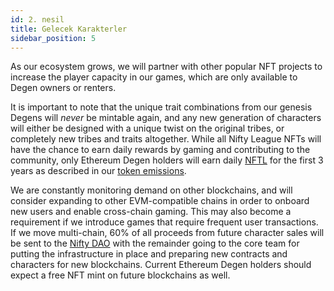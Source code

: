 ```yaml
---
id: 2. nesil
title: Gelecek Karakterler
sidebar_position: 5
---
```


As our ecosystem grows, we will partner with other popular NFT projects to increase the player capacity in our games, which are only available to Degen owners or renters.

It is important to note that the unique trait combinations from our genesis Degens will _never_ be mintable again, and any new generation of characters will either be designed with a unique twist on the original tribes, or completely new tribes and traits altogether. While all Nifty League NFTs will have the chance to earn daily rewards by gaming and contributing to the community, only Ethereum Degen holders will earn daily [NFTL](https://docs.niftyleague.com/overview/nftl/overview) for the first 3 years as described in our [token emissions](https://docs.niftyleague.com/overview/nftl/emissions).

We are constantly monitoring demand on other blockchains, and will consider expanding to other EVM-compatible chains in order to onboard new users and enable cross-chain gaming. This may also become a requirement if we introduce games that require frequent user transactions. If we move multi-chain, 60% of all proceeds from future character sales will be sent to the [Nifty DAO](https://docs.niftyleague.com/overview/nifty-dao/overview) with the remainder going to the core team for putting the infrastructure in place and preparing new contracts and characters for new blockchains. Current Ethereum Degen holders should expect a free NFT mint on future blockchains as well.
